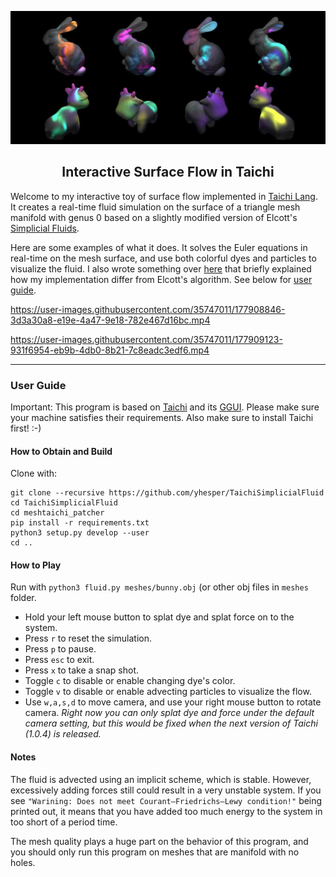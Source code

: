 <p align="center">
 <img width=700px src="media/teaser.jpeg" alt="Project logo">
</p>
<h2 align="center">Interactive Surface Flow in Taichi</h2>

 Welcome to my interactive toy of surface flow implemented in [Taichi Lang](https://github.com/taichi-dev/taichi). It creates a real-time fluid simulation on the surface of a triangle mesh manifold with genus 0 based on a slightly modified version of Elcott's [Simplicial Fluids](http://www.geometry.caltech.edu/pubs/ETKSD07.pdf). 

Here are some examples of what it does. It solves the Euler equations in real-time on the mesh surface, and use both colorful dyes and particles to visualize the fluid. I also wrote something over [here](https://yhesper.github.io/projects/2_project_simpfluid/) that briefly explained how my implementation differ from Elcott's algorithm. See below for [user guide](#user-guide). 



https://user-images.githubusercontent.com/35747011/177908846-3d3a30a8-e19e-4a47-9e18-782e467d16bc.mp4




https://user-images.githubusercontent.com/35747011/177909123-931f6954-eb9b-4db0-8b21-7c8eadc3edf6.mp4





---

### User Guide

Important: This program is based on [Taichi](https://docs.taichi.graphics/docs/) and its [GGUI](https://docs.taichi-lang.org/docs/ggui). Please make sure your machine satisfies their requirements. Also make sure to install Taichi first! :-) 


#### How to Obtain and Build

Clone with:

```
git clone --recursive https://github.com/yhesper/TaichiSimplicialFluid
cd TaichiSimplicialFluid
cd meshtaichi_patcher
pip install -r requirements.txt
python3 setup.py develop --user
cd ..
```


#### How to Play

Run with ```python3 fluid.py meshes/bunny.obj``` (or other obj files in ```meshes``` folder.

* Hold your left mouse button to splat dye and splat force on to the system. 
* Press ```r``` to reset the simulation.
* Press ```p``` to pause.
* Press ```esc``` to exit.
* Press ```x``` to take a snap shot.
* Toggle ```c``` to disable or enable changing dye's color.
* Toggle ```v``` to disable or enable advecting particles to visualize the flow.
* Use ```w,a,s,d``` to move camera, and use your right mouse button to rotate camera. _Right now you can only splat dye and force under the default camera setting, but this would be fixed when the next version of Taichi (1.0.4) is released._


#### Notes

The fluid is advected using an implicit scheme, which is stable. However, excessively adding forces still could result in a very unstable system. If you see ```"Warining: Does not meet Courant–Friedrichs–Lewy condition!"``` being printed out, it means that you have added too much energy to the system  in too short of a period time.

The mesh quality plays a huge part on the behavior of this program, and you should only run this program on meshes that are manifold with no holes. 
